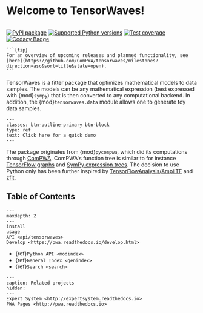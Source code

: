 # Welcome to TensorWaves!

```{title} Welcome

```

[![PyPI package](https://badge.fury.io/py/tensorwaves.svg)](https://pypi.org/project/tensorwaves)
[![Supported Python versions](https://img.shields.io/pypi/pyversions/tensorwaves)](https://pypi.org/project/tensorwaves)
[![Test coverage](https://codecov.io/gh/ComPWA/tensorwaves/branch/master/graph/badge.svg)](https://codecov.io/gh/ComPWA/tensorwaves)
[![Codacy Badge](https://api.codacy.com/project/badge/Grade/db8f89e5588041d8a995968262c224ef)](https://www.codacy.com/gh/ComPWA/tensorwaves)

````{margin}
```{tip}
For an overview of upcoming releases and planned functionality, see
[here](https://github.com/ComPWA/tensorwaves/milestones?direction=asc&sort=title&state=open).
```
````

TensorWaves is a fitter package that optimizes mathematical models to data
samples. The models can be any mathematical expression (best expressed with
{mod}`sympy`) that is then converted to any computational backend. In addition,
the {mod}`tensorwaves.data` module allows one to generate toy data samples.

```{link-button} usage
---
classes: btn-outline-primary btn-block
type: ref
text: Click here for a quick demo
---
```

The package originates from {mod}`pycompwa`, which did its computations through
[ComPWA](https://github.com/ComPWA/ComPWA). ComPWA's function tree is similar
to for instance
[TensorFlow graphs](https://www.tensorflow.org/tensorboard/graphs) and
[SymPy expression trees](https://docs.sympy.org/latest/tutorial/manipulation.html).
The decision to use Python only has been further inspired by
[TensorFlowAnalysis](https://gitlab.cern.ch/poluekt/TensorFlowAnalysis)/[AmpliTF](https://github.com/apoluekt/AmpliTF)
and [zfit](https://github.com/zfit/zfit).

## Table of Contents

```{toctree}
---
maxdepth: 2
---
install
usage
API <api/tensorwaves>
Develop <https://pwa.readthedocs.io/develop.html>
```

- {ref}`Python API <modindex>`
- {ref}`General Index <genindex>`
- {ref}`Search <search>`

```{toctree}
---
caption: Related projects
hidden:
---
Expert System <http://expertsystem.readthedocs.io>
PWA Pages <http://pwa.readthedocs.io>
```
